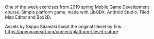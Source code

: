 One of the week exercises from 2019 spring Mobile Game Development course. Simple platform game, made with LibGDX, Android Studio, Tiled Map Editor and Box2D.

Assets by Seppo Säämäki
Exept the original tileset by Eris https://opengameart.org/content/platform-tileset-nature
